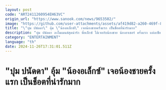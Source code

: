 ```yaml
---
layout: post
code: "ART2411260954EH63VC"
origin_url: "https://www.sanook.com/news/9653502/"
image: "https://github.com/user-attachments/assets/af419d82-a260-469f-82ea-c9c1182851d3"
title: "\"บุ๋ม ปนัดดา\" อุ้ม \"น้องอเล็กซ์\" เจอน้องชายครั้งแรก เป็นช็อตที่น่ารักมาก"
description: "บุ๋ม ปนัดดา ลงโมเมนต์สุดน่ารัก พี่อเล็กซ์ ได้เจอกับน้องชาย น้องอาเธอร์ ครั้งแรก แต่ละช็อตน่าเอ็นดูมาก"
category: "ENTERTAINMENT"
language: "th"
date: 2024-11-26T17:31:01.511Z
---
```


# "บุ๋ม ปนัดดา" อุ้ม "น้องอเล็กซ์" เจอน้องชายครั้งแรก เป็นช็อตที่น่ารักมาก